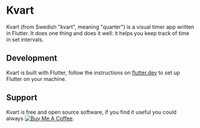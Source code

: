 # Kvart

Kvart (from Swedish "kvart", meaning "quarter") is a visual timer app written in Flutter. 
It does one thing and does it well: it helps you keep track of time in set intervals.

## Development

Kvart is built with Flutter, follow the instructions on [flutter.dev](https://flutter.dev/docs/get-started/install) to set up Flutter on your machine.

## Support

Kvart is free and open source software, if you find it useful you could always [![Buy Me A Coffee](https://www.buymeacoffee.com/assets/img/custom_images/orange_img.png)](https://www.buymeacoffee.com/valeriavg).